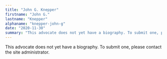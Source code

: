 ```yaml
---
title: "John G. Knepper"
firstname: "John G."
lastname: "Knepper"
alphaname: "knepper-john-g"
date: "2020-11-30"
summary: "This advocate does not yet have a biography. To submit one, please contact the site administrator."
---
```

This advocate does not yet have a biography. To submit one, please contact the site administrator.

